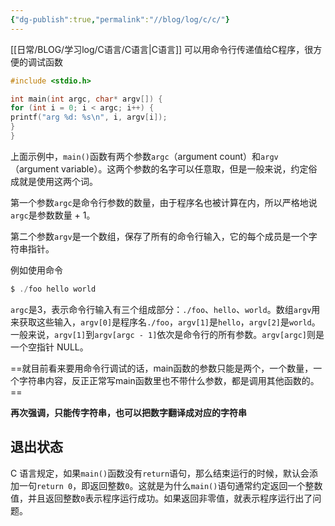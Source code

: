 ```yaml
---
{"dg-publish":true,"permalink":"//blog/log/c/c/"}
---
```


[[日常/BLOG/学习log/C语言/C语言\|C语言]]
可以用命令行传递值给C程序，很方便的调试函数
~~~c
#include <stdio.h>

int main(int argc, char* argv[]) {
for (int i = 0; i < argc; i++) {
printf("arg %d: %s\n", i, argv[i]);
}
}
~~~
上面示例中，`main()`函数有两个参数`argc`（argument count）和`argv`（argument variable）。这两个参数的名字可以任意取，但是一般来说，约定俗成就是使用这两个词。

第一个参数`argc`是命令行参数的数量，由于程序名也被计算在内，所以严格地说`argc`是参数数量 + 1。

第二个参数`argv`是一个数组，保存了所有的命令行输入，它的每个成员是一个字符串指针。

例如使用命令
~~~c
$ ./foo hello world
~~~
`argc`是3，表示命令行输入有三个组成部分：`./foo`、`hello`、`world`。数组`argv`用来获取这些输入，`argv[0]`是程序名`./foo`，`argv[1]`是`hello`，`argv[2]`是`world`。一般来说，`argv[1]`到`argv[argc - 1]`依次是命令行的所有参数。`argv[argc]`则是一个空指针 NULL。

==就目前看来要用命令行调试的话，main函数的参数只能是两个，一个数量，一个字符串内容，反正正常写main函数里也不带什么参数，都是调用其他函数的。==

**再次强调，只能传字符串，也可以把数字翻译成对应的字符串**

## 退出状态
C 语言规定，如果`main()`函数没有`return`语句，那么结束运行的时候，默认会添加一句`return 0`，即返回整数`0`。这就是为什么`main()`语句通常约定返回一个整数值，并且返回整数`0`表示程序运行成功。如果返回非零值，就表示程序运行出了问题。

